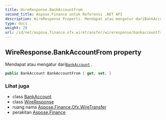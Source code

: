 ```yaml
---
title: WireResponse.BankAccountFrom
second_title: Aspose.Finance untuk Referensi .NET API
description: WireResponse Properti. Mendapat atau mengatur dariBankAccount .
type: docs
weight: 20
url: /id/net/aspose.finance.ofx.wiretransfer/wireresponse/bankaccountfrom/
---
```

## WireResponse.BankAccountFrom property

Mendapat atau mengatur dari[`BankAccount`](../../../aspose.finance.ofx/bankaccount/) .

```csharp
public BankAccount BankAccountFrom { get; set; }
```

### Lihat juga

* class [BankAccount](../../../aspose.finance.ofx/bankaccount/)
* class [WireResponse](../)
* ruang nama [Aspose.Finance.Ofx.WireTransfer](../../wireresponse/)
* perakitan [Aspose.Finance](../../../)


